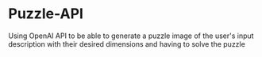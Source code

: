 # Puzzle-API
Using OpenAI API to be able to generate a puzzle image of the user's input description with their desired dimensions and having to solve the puzzle
